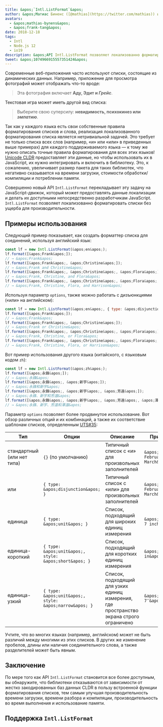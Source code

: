```yaml
---
title: &apos;`Intl.ListFormat`&apos;
author: &apos;Матиас Биненс ([@mathias](https://twitter.com/mathias)) и Фрэнк Юнг-Фонг Танг&apos;
avatars:
  - &apos;mathias-bynens&apos;
  - &apos;frank-tang&apos;
date: 2018-12-18
tags:
  - Intl
  - Node.js 12
  - io19
description: &apos;API Intl.ListFormat позволяет локализованно форматировать списки без ущерба для производительности.&apos;
tweet: &apos;1074966915557351424&apos;
---
```

Современные веб-приложения часто используют списки, состоящие из динамических данных. Например, приложение для просмотра фотографий может отображать что-то вроде:

> Эта фотография включает **Аду, Эдит и _Грейс_**.

Текстовая игра может иметь другой вид списка:

> Выберите свою суперсилу: **невидимость, психокинез или _эмпатию_**.

Так как у каждого языка есть свои собственные правила форматирования списков и слова, реализация локализованного форматирования списка является нетривиальной задачей. Это требует не только списка всех слов (например, «и» или «или» в приведенных выше примерах) для каждого поддерживаемого языка — к тому же нужно описать точные правила форматирования для всех этих языков! [Unicode CLDR](http://cldr.unicode.org/translation/lists) предоставляет эти данные, но чтобы использовать их в JavaScript, их нужно интегрировать и включить в библиотеку. Это, к сожалению, увеличивает размер пакета для таких библиотек, что негативно сказывается на времени загрузки, стоимости обработки/компиляции и потреблении памяти.

<!--truncate-->
Совершенно новый API `Intl.ListFormat` перекладывает эту задачу на JavaScript-движок, который может предоставлять данные локализации и делать их доступными непосредственно разработчикам JavaScript. `Intl.ListFormat` позволяет локализованно форматировать списки без ущерба для производительности.

## Примеры использования

Следующий пример показывает, как создать форматтер списка для соединений, используя английский язык:

```js
const lf = new Intl.ListFormat(&apos;en&apos;);
lf.format([&apos;Frank&apos;]);
// → &apos;Frank&apos;
lf.format([&apos;Frank&apos;, &apos;Christine&apos;]);
// → &apos;Frank and Christine&apos;
lf.format([&apos;Frank&apos;, &apos;Christine&apos;, &apos;Flora&apos;]);
// → &apos;Frank, Christine, and Flora&apos;
lf.format([&apos;Frank&apos;, &apos;Christine&apos;, &apos;Flora&apos;, &apos;Harrison&apos;]);
// → &apos;Frank, Christine, Flora, and Harrison&apos;
```

Используя параметр `options`, также можно работать с дизъюнкциями («или» на английском):

```js
const lf = new Intl.ListFormat(&apos;en&apos;, { type: &apos;disjunction&apos; });
lf.format([&apos;Frank&apos;]);
// → &apos;Frank&apos;
lf.format([&apos;Frank&apos;, &apos;Christine&apos;]);
// → &apos;Frank or Christine&apos;
lf.format([&apos;Frank&apos;, &apos;Christine&apos;, &apos;Flora&apos;]);
// → &apos;Frank, Christine, or Flora&apos;
lf.format([&apos;Frank&apos;, &apos;Christine&apos;, &apos;Flora&apos;, &apos;Harrison&apos;]);
// → &apos;Frank, Christine, Flora, or Harrison&apos;
```

Вот пример использования другого языка (китайского, с языковым кодом `zh`):

```js
const lf = new Intl.ListFormat(&apos;zh&apos;);
lf.format([&apos;永鋒&apos;]);
// → &apos;永鋒&apos;
lf.format([&apos;永鋒&apos;, &apos;新宇&apos;]);
// → &apos;永鋒和新宇&apos;
lf.format([&apos;永鋒&apos;, &apos;新宇&apos;, &apos;芳遠&apos;]);
// → &apos;永鋒、新宇和芳遠&apos;
lf.format([&apos;永鋒&apos;, &apos;新宇&apos;, &apos;芳遠&apos;, &apos;澤遠&apos;]);
// → &apos;永鋒、新宇、芳遠和澤遠&apos;
```

Параметр `options` позволяет более продвинутое использование. Вот обзор различных опций и их комбинаций, а также их соответствие шаблонам списков, определенным [UTS#35](https://unicode.org/reports/tr35/tr35-general.html#ListPatterns):


| Тип                   | Опции                                    | Описание                                                                                         | Примеры                              |
| --------------------- | ----------------------------------------- | ----------------------------------------------------------------------------------------------- | ------------------------------------ |
| стандартный (или нет типа) | `{}` (по умолчанию)                        | Типичный список с «и» для произвольных заполнителей                                              | `&apos;January, February, and March&apos;` |
| или                   | `{ type: &apos;disjunction&apos; }`                 | Типичный список с «или» для произвольных заполнителей                                            | `&apos;January, February, or March&apos;`  |
| единица               | `{ type: &apos;unit&apos; }`                        | Список, подходящий для широких единиц измерения                                                  | `&apos;3 feet, 7 inches&apos;`             |
| единица-короткий      | `{ type: &apos;unit&apos;, style: &apos;short&apos; }`        | Список, подходящий для коротких единиц измерения                                                 | `&apos;3 ft, 7 in&apos;`                   |
| единица-узкий         | `{ type: &apos;unit&apos;, style: &apos;narrow&apos; }`       | Список, подходящий для узких единиц измерения, где пространство экрана строго ограничено         | `&apos;3′ 7″&apos;`                        |


Учтите, что во многих языках (например, английском) может не быть различий между многими из этих списков. В других же изменение пробелов, длины или наличия соединительного слова, а также разделителей может быть явным.

## Заключение

По мере того как API `Intl.ListFormat` становится все более доступным, вы обнаружите, что библиотеки отказываются от зависимости от жестко закодированных баз данных CLDR в пользу встроенной функции форматирования списков, тем самым улучшая производительность времени загрузки, времени разбора и компиляции, производительность во время выполнения и использование памяти.

## Поддержка `Intl.ListFormat`

<feature-support chrome="72 /blog/v8-release-72#intl.listformat"
                 firefox="нет"
                 safari="нет"
                 nodejs="12 https://twitter.com/mathias/status/1120700101637353473"
                 babel="нет"></feature-support>
